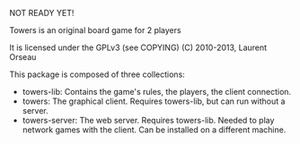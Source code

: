 NOT READY YET!

Towers is an original board game for 2 players

It is licensed under the GPLv3 (see COPYING)
(C) 2010-2013, Laurent Orseau

This package is composed of three collections:
  * towers-lib: Contains the game's rules, the players, the client connection.
  * towers: The graphical client. Requires towers-lib, but can run without a server.
  * towers-server: The web server. Requires towers-lib. Needed to play network games with the client. Can be installed on a different machine.



